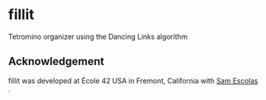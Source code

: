 # fillit
Tetromino organizer using the Dancing Links algorithm

## Acknowledgement

fillit was developed at École 42 USA in Fremont, California with <a href="https://github.com/samescolas"> Sam Escolas </a>.

